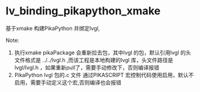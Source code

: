# lv_binding_pikapython_xmake



基于xmake 构建PikaPython 并绑定lvgl, 







Note:

1. 执行xmake pikaPackage 会重新拉去包，其中lvgl 的包，默认引用lvgl 的头文件格式是 ../../lvgl.h ,而该工程是本地构建的lvgl 库，头文件路径是lvgl/lvgl.h ，如果重新pull了，需要手动修改下，否则编译报错
2. PikaPython lvgl 包的.c 文件 通过PIKASCRIPT 宏控制代码使用启用，默认不启用，需要手动定义这个宏,否则编译也会报错



